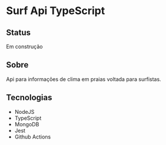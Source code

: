 # Surf Api TypeScript

## Status

Em construção

## Sobre

Api para informações de clima em praias voltada para surfistas.

## Tecnologias

- NodeJS
- TypeScript
- MongoDB
- Jest
- Github Actions


